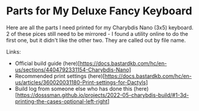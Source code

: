 #  Parts for My Deluxe Fancy Keyboard

Here are all the parts I need printed for my Charybdis Nano (3x5) keyboard.  2 of these pices still need to be mirrored - I found a utility online to do the first one, but it didn't like the other two.  They are called out by file name.

Links:

- Official build guide (here)[https://docs.bastardkb.com/hc/en-us/sections/4404792331154-Charybdis-Nano]
- Recommended print settings (here)[https://docs.bastardkb.com/hc/en-us/articles/360020031180-Print-settings-for-Dactyls]
- Build log from someone else who has done this (here)[https://dosssman.github.io/projects/2022-05-charybdis-build/#1-3d-printing-the-cases-optional-left-right]
